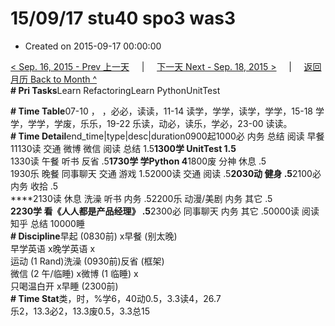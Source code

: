 # 15/09/17 stu40 spo3 was3

* Created on 2015-09-17 00:00:00

[&lt; Sep. 16, 2015 - Prev 上一天](d16.md)     \|     [下一天 Next - Sep. 18, 2015 &gt;](d18.md)     \|     [返回月历 Back to Month ^](index.md)   
**\# Pri Tasks**Learn RefactoringLearn PythonUnitTest  
  
**\# Time Table**07-10 ， ，必必，读读，11-14 读学，学学，读学，学学，15-18 学学，学学，学废，乐乐，19-22 乐读，动必，读乐，学必，23-00 读读。  
**\# Time Detail**end\_time\|type\|desc\|duration0900起1000必 内务 总结 阅读 早餐 11130读 交通 微博 微信 阅读 总结 1.5**1300学 UnitTest 1.5**  
1330读 午餐 听书 反省 .5**1730学 学Python 4**1800废 分神 休息 .5  
1930乐 晚餐 同事聊天 交通 游戏 1.52000读 交通 阅读 .5**2030动 健身 .5**2100必 内务 收拾 .5  
****2130读 休息 洗澡 听书 内务 .52200乐 动漫/美剧 内务 其它 .5  
**2230学 看《人人都是产品经理》 .5**2300必 同事聊天 内务 其它 .50000读 阅读知乎 总结 10000睡  
**\# Discipline**早起 \(0830前\) x早餐 \(别太晚\)  
早学英语 x晚学英语 x  
运动 \(1 Rand\)洗澡 \(0930前\)反省 \(框架\)  
微信 \(2 午/临睡\) x微博 \(1 临睡\) x  
只喝温白开 x早睡 \(2300前\)  
**\# Time Stat**类，时，%学6，40动0.5，3.3读4，26.7  
乐2，13.3必2，13.3废0.5，3.3总15

